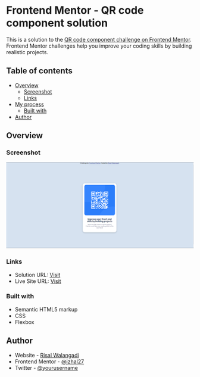 # Frontend Mentor - QR code component solution

This is a solution to the [QR code component challenge on Frontend Mentor](https://www.frontendmentor.io/challenges/qr-code-component-iux_sIO_H). Frontend Mentor challenges help you improve your coding skills by building realistic projects.

## Table of contents

- [Overview](#overview)
  - [Screenshot](#screenshot)
  - [Links](#links)
- [My process](#my-process)
  - [Built with](#built-with)
- [Author](#author)

## Overview

### Screenshot

![](./screenshot.jpg)

### Links

- Solution URL: [Visit](https://www.frontendmentor.io/profile/izhal27/solutions)
- Live Site URL: [Visit](https://izhal27.github.io/qr-code-component/)

### Built with

- Semantic HTML5 markup
- CSS
- Flexbox

## Author

- Website - [Risal Walangadi](https://www.izhal.web.id.com)
- Frontend Mentor - [@izhal27](https://www.frontendmentor.io/profile/izhal27)
- Twitter - [@yourusername](https://www.twitter.com/gooner_izhal)
